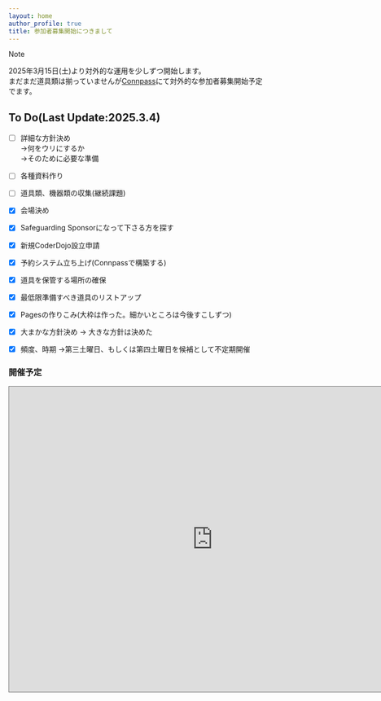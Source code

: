 ```yaml
---
layout: home
author_profile: true
title: 参加者募集開始につきまして
---
```

> [!NOTE]
> 2025年3月15日(土)より対外的な運用を少しずつ開始します。  
> まだまだ道具類は揃っていませんが[Connpass](https://coderdojo-odawara.connpass.com/)にて対外的な参加者募集開始予定でます。

## To Do(Last Update:2025.3.4)
- [ ] 詳細な方針決め  
      ->何をウリにするか  
      ->そのために必要な準備  
- [ ] 各種資料作り
- [ ] 道具類、機器類の収集(継続課題)

- [X] 会場決め  
- [X] Safeguarding Sponsorになって下さる方を探す
- [X] 新規CoderDojo設立申請
- [X] 予約システム立ち上げ(Connpassで構築する)
- [X] 道具を保管する場所の確保
- [X] 最低限準備すべき道具のリストアップ
- [X] Pagesの作りこみ(大枠は作った。細かいところは今後すこしずつ)
- [X] 大まかな方針決め -> 大きな方針は決めた
- [X] 頻度、時期 ->第三土曜日、もしくは第四土曜日を候補として不定期開催

### 開催予定
<iframe src="https://calendar.google.com/calendar/embed?height=600&wkst=1&ctz=Asia%2FTokyo&showPrint=0&src=b2Rhd2FyYS5qcEBjb2RlcmRvam8uY29t&color=%23039BE5" style="border:solid 1px #777" width="800" height="600" frameborder="0" scrolling="no"></iframe>
